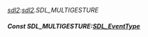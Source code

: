 _[sdl2](../../modules/sdl2/sdl2-module.md):[sdl2](../../modules/sdl2/sdl2-module.md).SDL\_MULTIGESTURE_
##### Const SDL\_MULTIGESTURE:[SDL_EventType](../../modules/sdl2/sdl2-sdl_eventtype.md)
